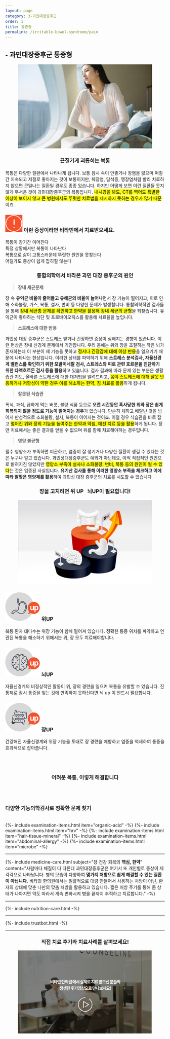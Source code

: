 ```yaml
---
layout: page
category: 3-과민대장증후군
order: 3
title: 통증형
permalink: /irritable-bowel-syndrome/pain
---
```


<h2 class="content-heading">
  <small>-</small>
  <strong>과민대장증후군</strong> 통증형
</h2>

<figure>
  <img src="/assets/20190626090144.jpg" alt="">
</figure>

<h3 style="text-align:center">끈질기게 괴롭히는 복통</h3>
<p>복통은 다양한 질환에서 나타나게 됩니다. 보통 잠시 속이 안좋거나 장염을 앓으며 며칠간 지속되고 저절로 좋아지는 것이 보통이지만, 췌장염, 담석증, 맹장염처럼 빨리 치료하지 않으면 큰일나는 질환일 경우도 종종 있습니다. 하지만 어떻게 보면 이런 질환들 못지 않게 무서운 것이 과민대장증후군의 복통입니다. <mark>내시경을 봐도, CT를 찍어도 특별한 이상이 보이지 않고 큰 병원에서도 뚜렷한 치료법을 제시하지 못하는 경우가 많기 때문</mark>이죠.</p>

<div class="content-caution">
  <h3>
    <img src="/assets/icon-warning.svg" alt="">
    이런 증상이라면 비타민에서 치료받으세요.
  </h3>
  <p>
    복통이 장기간 이어진다<br>
    특정 상황에서만 복통이 나타난다<br>
    복통으로 삶이 고통스러운데 뚜렷한 원인을 못찾는다<br>
    어딜가도 증상이 쉽게 잡히질 않는다
  </p>
</div>
<h3 style="text-align:center">통합의학에서 바라본 과민 대장 증후군의 원인</h3>
<div class="content-sculptpost">
  <blockquote>
    <strong>장내 세균문제</strong><br>
  </blockquote>
  <p>
  장 속 <b>유익균 비율이 줄어들고 유해균의 비율이 늘어나</b>면서 장 기능이 떨어지고, 이로 인해 소화불량, 가스, 복통, 설사, 변비 등 다양한 문제가 발생합니다. 통합의학적인 검사들을 통해 <mark>장내 세균총 문제를 확인하고 한약을 활용해 장내 세균의 균형</mark>을 되찾습니다. 유익균이 좋아하는 식단 및 프로바이오틱스를 활용해 치료율을 높입니다.
  </p>
  <blockquote>
    <strong>스트레스에 대한 반응</strong><br>
  </blockquote>
  <p>
  과민성 대장 증후군은 스트레스 받거나 긴장하면 증상이 심해지는 경향이 있습니다. 이런 현상은 장내 신경계 문제에서 기인합니다. 우리 몸에는 위와 장을 조절하는 작은 뇌가 존재하는데 이 부분이 제 기능을 못하고 <mark>정서나 긴장감에 대해 이상 반응</mark>을 일으키기 때문에 나타나는 현상입니다. 이러한 상태를 파악하기 위해 <b>스트레스 분석검사, 자율신경계 밸런스를 확인하기 위한 모발미네랄 검사, 스트레스와 피로 관련 호르몬을 진단하기 위한 타액호르몬 검사 등을 활용</b>하고 있습니다. 검사 결과에 따라 문제 있는 부분은 생활 습관 지도, 올바른 스트레스에 대한 대처법을 알려드리고, <mark>몸이 스트레스에 대해 잘못 반응하거나 저항성이 약한 경우 이를 해소하는 한약, 침 치료를 활용</mark>하게 됩니다.
  </p>
  <blockquote>
    <strong>잘못된 식습관</strong><br>
  </blockquote>
  <p>
  폭식, 과식, 급하게 먹는 버릇, 불량 식품 등으로 <b>오랜 시간동안 혹사당한 위와 장은 쉽게 회복되지 않을 정도로 기능이 떨어지는 경우</b>가 있습니다. 단순히 체하고 배탈난 것을 넘어서 만성적으로 소화불량, 설사, 복통이 이어지는 것이죠. 이럴 경우 식습관을 바로 잡고 <mark>떨어진 위와 장의 기능을 높여주는 한약과 약침, 매선 치료 등을 활용</mark>하게 됩니다. 장만 치료해서는 좋은 결과를 얻을 수 없으며 위를 함께 치료해야하는 경우입니다.
  </p>
  <blockquote>
    <strong>영양 불균형</strong><br>
  </blockquote>
  <p>
  필수 영양소가 부족하면 피곤하고, 염증이 잘 생기거나 다양한 질환이 생길 수 있다는 것은 누구나 알고 있습니다. 과민성대장증후군도 예외가 아닌데요, 아직 직접적인 원인으로 밝혀지진 않았지만 <mark>영양소 부족이 설사나 소화불량, 변비, 복통 등의 원인이 될 수 있다</mark>는 것은 입증된 사실입니다. <b>유기산 검사를 통해 이러한 영양소 부족을 체크하고 이에 따라 알맞은 영양제를 활용</b>하여 과민성 대장 증후군의 치료를 시도할 수 있습니다
  </p>
</div>

<h3 style="text-align:center">장을 고치려면 <strong>위 UP &nbsp; 뇌UP</strong>이 필요합니다!</h3>
<figure>
  <img src="/assets/img-podium-bowels.jpg" alt="">
</figure>
<div class="content-iconcard">
  <h3>
    <img src="/assets/icon-up-stomach.svg" alt="">
    위UP
  </h3>
  <p>복통 환자 대다수는 위장 기능이 함께 떨어져 있습니다. 정확한 통증 위치를 파악하고 연관된 복통을 해소하기 위해서는 위, 장 모두 치료해야합니다.</p>
</div>
<div class="content-iconcard">
  <h3>
    <img src="/assets/icon-up-brain.svg" alt="">
    뇌UP
  </h3>
  <p>자율신경계의 비정상적인 활동이 위, 장의 경련을 일으켜 복통을 유발할 수 있습니다. 진통제로 잠시 통증을 잊는 것에 만족하지 못하신다면 뇌 up 이 반드시 필요합니다.</p>
</div>
<div class="content-iconcard">
  <h3>
    <img src="/assets/icon-up-bowels.svg" alt="">
    장UP
  </h3>
  <p>건강해진 자율신경계와 위장 기능을 토대로 장 경련을 예방하고 염증을 억제하여 통증을 효과적으로 잡아줍니다.</p>
</div>

<br><br>
<h3 style="text-align:center">어려운 복통, 이렇게 해결합니다</h3><br><br>
<h3><strong>다양한 기능의학검사</strong>로 정확한 문제 찾기</h3><br>
{%- include examination-items.html item="organic-acid" -%}
{%- include examination-items.html item="hrv" -%}
{%- include examination-items.html item="hair-tissue-mineral" -%}
{%- include examination-items.html item="abdominal-allergy" -%}
{%- include examination-items.html item="microbe" -%}

<hr>

{%- include medicine-care.html subject="장 건강 회복의 <strong>핵심, 한약</strong>" content="사람마다 체질이 다 다른데 과민대장증후군은 여기서 또 개인별로 증상이 제각각으로 나타납니다. 병의 모습이 다양하여 <strong>몇가지 처방으로 쉽게 해결할 수 있는 질환이 아닙니다.</strong> 비타민 한의원에서는 일률적으로 대량 만들어서 사용하는 처방이 아닌, 환자의 상태에 맞춘 나만의 맞춤 처방을 활용하고 있습니다. 짧은 처방 주기를 통해 몸 상태가 나아지면 약도 따라서 계속 변화시켜 병을 끝까지 추적하고 치료합니다." -%}

<hr>

{%- include nutrition-care.html -%}

<hr>

{%- include trustbot.html -%}

<hr>


<h3 style="text-align:center">직접 <strong>치료 후기와 치료사례</strong>를 살펴보세요!</h3>
<figure>
  <a href="/about/review">
    <img src="/assets/img-goreview.jpg" alt="치료 후기와 사례 보기">
  </a>
</figure>
